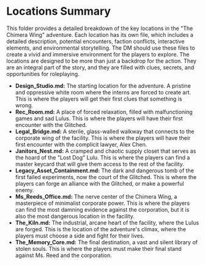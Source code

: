 # Locations Summary

This folder provides a detailed breakdown of the key locations in the "The Chimera Wing" adventure. Each location has its own file, which includes a detailed description, potential encounters, faction conflicts, interactive elements, and environmental storytelling. The DM should use these files to create a vivid and immersive environment for the players to explore. The locations are designed to be more than just a backdrop for the action. They are an integral part of the story, and they are filled with clues, secrets, and opportunities for roleplaying.

*   **Design_Studio.md:** The starting location for the adventure. A pristine and oppressive white room where the interns are forced to create art. This is where the players will get their first clues that something is wrong.
*   **Rec_Room.md:** A place of forced relaxation, filled with malfunctioning games and sad Lulus. This is where the players will have their first encounter with the Glitched.
*   **Legal_Bridge.md:** A sterile, glass-walled walkway that connects to the corporate wing of the facility. This is where the players will have their first encounter with the complicit lawyer, Alex Chen.
*   **Janitors_Nest.md:** A cramped and chaotic supply closet that serves as the hoard of the "Lost Dog" Lulu. This is where the players can find a master keycard that will give them access to the rest of the facility.
*   **Legacy_Asset_Containment.md:** The dark and dangerous tomb of the first failed experiments, now the court of the Glitched. This is where the players can forge an alliance with the Glitched, or make a powerful enemy.
*   **Ms_Reeds_Office.md:** The nerve center of the Chimera Wing, a masterpiece of minimalist corporate power. This is where the players can find the most damning evidence against the corporation, but it is also the most dangerous location in the facility.
*   **The_Kiln.md:** The industrial, arcane heart of the facility, where the Lulus are forged. This is the location of the adventure's climax, where the players must choose a side and fight for their lives.
*   **The_Memory_Core.md:** The final destination, a vast and silent library of stolen souls. This is where the players must make their final stand against Ms. Reed and the corporation.